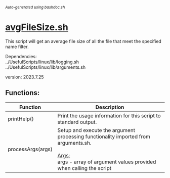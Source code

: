 <small><i>Auto-generated using bashdoc.sh</i></small>
# [avgFileSize.sh](../avgFileSize.sh)

This script will get an average file size of all the file
that meet the specified name filter.


Dependencies:  
  ../UsefulScripts/linux/lib/logging.sh  
  ../UsefulScripts/linux/lib/arguments.sh

version: 2023.7.25


## Functions:
| Function | Description |
|----------|-------------|
| printHelp() | Print the usage information for this script to standard output.   |
| processArgs(args) | Setup and execute the argument processing functionality imported from arguments.sh.    <br><br><u>Args:</u><br>args - array of argument values provided when calling the script  <br> |
